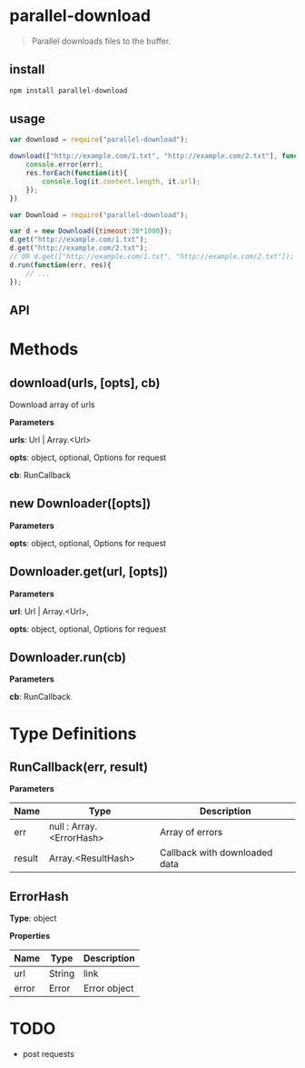 # parallel-download

> Parallel downloads files to the buffer.

## install
```bash
npm install parallel-download
```

## usage 
```js
var download = require("parallel-download");

download(["http://example.com/1.txt", "http://example.com/2.txt"], function(err, res){
	console.error(err);
    res.forEach(function(it){
    	console.log(it.content.length, it.url);
    });
})
```

```js
var Download = require("parallel-download");

var d = new Download({timeout:30*1000});
d.get("http://example.com/1.txt");
d.get("http://example.com/2.txt");
// OR d.get(["http://example.com/1.txt", "http://example.com/2.txt"]);
d.run(function(err, res){
	// ...
});
```

## API

Methods
===

download(urls, [opts], cb)
-----------------------------
Download array of urls

**Parameters**

**urls**: Url | Array.&lt;Url&gt;

**opts**: object, optional, Options for request

**cb**: RunCallback

new Downloader([opts])
-----------------------------

**Parameters**

**opts**: object,  optional, Options for request


Downloader.get(url, [opts]) 
-----------------------------

**Parameters**

**url**: Url | Array.&lt;Url&gt;, 

**opts**: object, optional, Options for request


Downloader.run(cb) 
-----------------------------

**Parameters**

**cb**: RunCallback


Type Definitions
===

RunCallback(err, result)
-----------------------------

**Parameters**

| Name | Type | Description |
|------|------|-------------|
| err | null : Array.&lt;ErrorHash&gt; | Array of errors |
| result | Array.&lt;ResultHash&gt; | Callback with downloaded data |


ErrorHash
-----------------------------

**Type**: object

**Properties**

| Name | Type | Description |
|------|------|-------------|
| url | String | link |
| error | Error | Error object |

# TODO
* post requests